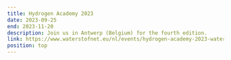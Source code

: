 ```yaml
---
title: Hydrogen Academy 2023
date: 2023-09-25
end: 2023-11-20
description: Join us in Antwerp (Belgium) for the fourth edition.
link: https://www.waterstofnet.eu/nl/events/hydrogen-academy-2023-waterstof-van-a-tot-z
position: top
---
```

